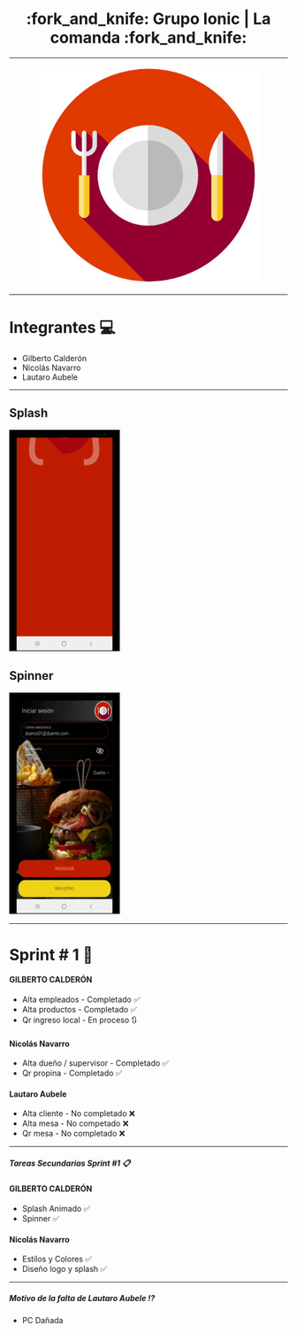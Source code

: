 <h1 align="center"> :fork_and_knife: Grupo Ionic | La comanda :fork_and_knife: </h1>
<hr>
<p align="center"> 
	<img src="./docs/img/imgicon.jpg" style="margin:0 auto" width="400">
</p>

--- 

# Integrantes :computer:
- Gilberto Calderón
- Nicolás Navarro
- Lautaro Aubele

---

## Splash 
<img src="./docs/gif/splash.gif" width="200" height="400">

## Spinner

<img src="./docs/gif/spinner.gif" width="200" height="400" style="margin:0 auto">

---

# Sprint # 1 :pushpin:

#### GILBERTO CALDERÓN

- Alta empleados - Completado :white_check_mark:
- Alta productos - Completado :white_check_mark:
- Qr ingreso local - En proceso :arrows_clockwise:

#### Nicolás Navarro

- Alta dueño / supervisor - Completado :white_check_mark:
- Qr propina - Completado :white_check_mark:

#### Lautaro Aubele

- Alta cliente - No completado :x:
- Alta mesa - No competado :x:
- Qr mesa - No completado :x:

<hr>

#####  Tareas Secundarias Sprint #1 :clipboard:

#### GILBERTO CALDERÓN

- Splash Animado :white_check_mark:
- Spinner :white_check_mark:

#### Nicolás Navarro

- Estilos y Colores :white_check_mark:
- Diseño logo y splash :white_check_mark:

<hr>

##### Motivo de la falta de Lautaro Aubele :interrobang:
* PC Dañada
